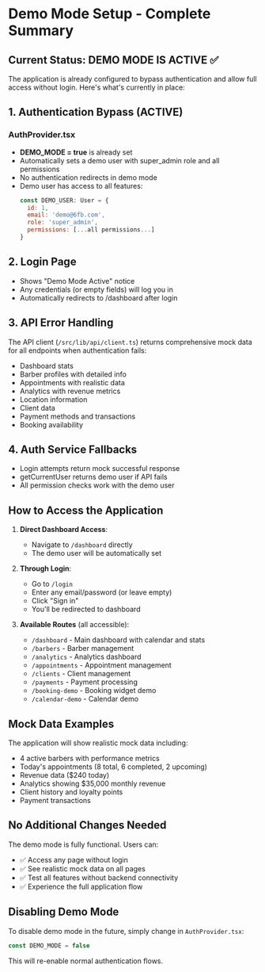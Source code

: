 # Demo Mode Setup - Complete Summary

## Current Status: DEMO MODE IS ACTIVE ✅

The application is already configured to bypass authentication and allow full access without login. Here's what's currently in place:

## 1. Authentication Bypass (ACTIVE)

### AuthProvider.tsx
- **DEMO_MODE = true** is already set
- Automatically sets a demo user with super_admin role and all permissions
- No authentication redirects in demo mode
- Demo user has access to all features:
  ```javascript
  const DEMO_USER: User = {
    id: 1,
    email: 'demo@6fb.com',
    role: 'super_admin',
    permissions: [...all permissions...]
  }
  ```

## 2. Login Page
- Shows "Demo Mode Active" notice
- Any credentials (or empty fields) will log you in
- Automatically redirects to /dashboard after login

## 3. API Error Handling
The API client (`/src/lib/api/client.ts`) returns comprehensive mock data for all endpoints when authentication fails:
- Dashboard stats
- Barber profiles with detailed info
- Appointments with realistic data
- Analytics with revenue metrics
- Location information
- Client data
- Payment methods and transactions
- Booking availability

## 4. Auth Service Fallbacks
- Login attempts return mock successful response
- getCurrentUser returns demo user if API fails
- All permission checks work with the demo user

## How to Access the Application

1. **Direct Dashboard Access**: 
   - Navigate to `/dashboard` directly
   - The demo user will be automatically set

2. **Through Login**:
   - Go to `/login`
   - Enter any email/password (or leave empty)
   - Click "Sign in"
   - You'll be redirected to dashboard

3. **Available Routes** (all accessible):
   - `/dashboard` - Main dashboard with calendar and stats
   - `/barbers` - Barber management
   - `/analytics` - Analytics dashboard
   - `/appointments` - Appointment management
   - `/clients` - Client management
   - `/payments` - Payment processing
   - `/booking-demo` - Booking widget demo
   - `/calendar-demo` - Calendar demo

## Mock Data Examples

The application will show realistic mock data including:
- 4 active barbers with performance metrics
- Today's appointments (8 total, 6 completed, 2 upcoming)
- Revenue data ($240 today)
- Analytics showing $35,000 monthly revenue
- Client history and loyalty points
- Payment transactions

## No Additional Changes Needed

The demo mode is fully functional. Users can:
- ✅ Access any page without login
- ✅ See realistic mock data on all pages
- ✅ Test all features without backend connectivity
- ✅ Experience the full application flow

## Disabling Demo Mode

To disable demo mode in the future, simply change in `AuthProvider.tsx`:
```javascript
const DEMO_MODE = false
```

This will re-enable normal authentication flows.